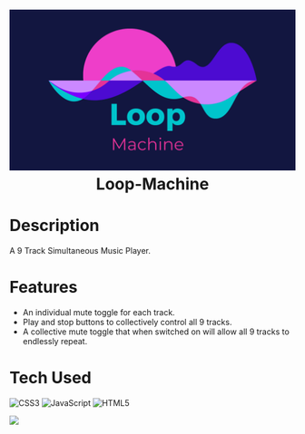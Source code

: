 <div align="center">
      <h1> <img src="Assets/Logo.png" width="600px"><br/>Loop-Machine</h1>
     </div>

# Description

A 9 Track Simultaneous Music Player. 

# Features
- An individual mute toggle for each track. 
- Play and stop buttons to collectively control all 9 tracks.
- A collective mute toggle that when switched on will allow all 9 tracks to endlessly repeat.


# Tech Used

![CSS3](https://img.shields.io/badge/css3-%231572B6.svg?style=for-the-badge&logo=css3&logoColor=white) ![JavaScript](https://img.shields.io/badge/javascript-%23323330.svg?style=for-the-badge&logo=javascript&logoColor=%23F7DF1E) ![HTML5](https://img.shields.io/badge/html5-%23E34F26.svg?style=for-the-badge&logo=html5&logoColor=white)







![](https://img.shields.io/badge/IMAGES-4298B8.svg?style=for-the-badge&logoColor=white)


